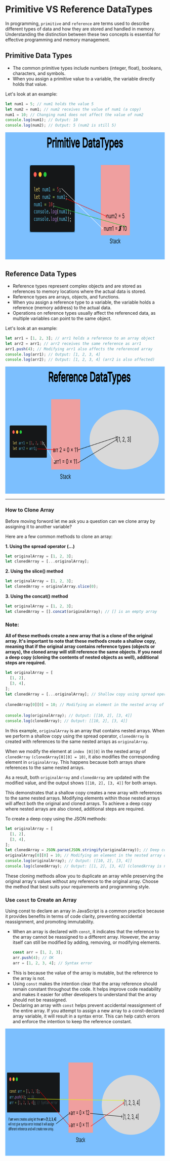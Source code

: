 # Primitive VS Reference DataTypes

In programming, `primitive` and `reference` are terms used to describe different types of data and how they are stored and handled in memory. Understanding the distinction between these two concepts is essential for effective programming and memory management.

## **Primitive Data Types**

- The common primitive types include numbers (integer, float), booleans, characters, and symbols.
- When you assign a primitive value to a variable, the variable directly holds that value.

Let's look at an example:

```js
let num1 = 5; // num1 holds the value 5
let num2 = num1; // num2 receives the value of num1 (a copy)
num1 = 10; // Changing num1 does not affect the value of num2
console.log(num1); // Output: 10
console.log(num2); // Output: 5 (num2 is still 5)
```

<p align="center">
 <img src="./images/primitive.png"  width="700" height="400">
</p>

## **Reference Data Types**

- Reference types represent complex objects and are stored as references to memory locations where the actual data is stored.
- Reference types are arrays, objects, and functions.
- When you assign a reference type to a variable, the variable holds a reference (memory address) to the actual data.
- Operations on reference types usually affect the referenced data, as multiple variables can point to the same object.

Let's look at an example:

```js
let arr1 = [1, 2, 3]; // arr1 holds a reference to an array object
let arr2 = arr1; // arr2 receives the same reference as arr1
arr1.push(4); // Modifying arr1 also affects the referenced array
console.log(arr1); // Output: [1, 2, 3, 4]
console.log(arr2); // Output: [1, 2, 3, 4] (arr2 is also affected)
```

<p align="center">
 <img src="./images/reference.png"  width="700" height="400">
</p>

---

### **How to Clone Array**

Before moving forword let me ask you a question can we clone array by assigning it to another variable?

Here are a few common methods to clone an array:

**1. Using the spread operator (...)**

```js
let originalArray = [1, 2, 3];
let clonedArray = [...originalArray];
```

**2. Using the slice() method**

```js
let originalArray = [1, 2, 3];
let clonedArray = originalArray.slice(0);
```

**3. Using the concat() method**

```js
let originalArray = [1, 2, 3];
let clonedArray = [].concat(originalArray); // [] is an empty array
```

### **Note:**

**All of these methods create a new array that is a clone of the original array. It's important to note that these methods create a shallow copy, meaning that if the original array contains reference types (objects or arrays), the cloned array will still reference the same objects. If you need a deep copy (cloning the contents of nested objects as well), additional steps are required.**

```js
let originalArray = [
  [1, 2],
  [3, 4],
];
let clonedArray = [...originalArray]; // Shallow copy using spread operator

clonedArray[0][0] = 10; // Modifying an element in the nested array of clonedArray

console.log(originalArray); // Output: [[10, 2], [3, 4]]
console.log(clonedArray); // Output: [[10, 2], [3, 4]]
```

In this example, `originalArray` is an array that contains nested arrays. When we perform a shallow copy using the spread operator, `clonedArray` is created with references to the same nested arrays as `originalArray`.

When we modify the element at `index [0][0]` in the nested array of `clonedArray` `(clonedArray[0][0] = 10)`, it also modifies the corresponding element in `originalArray`. This happens because both arrays share references to the same nested arrays.

As a result, both `originalArray` and `clonedArray` are updated with the modified value, and the output shows `[[10, 2], [3, 4]]` for both arrays.

This demonstrates that a shallow copy creates a new array with references to the same nested arrays. Modifying elements within those nested arrays will affect both the original and cloned arrays. To achieve a deep copy where nested arrays are also cloned, additional steps are required.

To create a deep copy using the JSON methods:

```js
let originalArray = [
  [1, 2],
  [3, 4],
];
let clonedArray = JSON.parse(JSON.stringify(originalArray)); // Deep copy using JSON methods
originalArray[0][0] = 10; // Modifying an element in the nested array of originalArray
console.log(originalArray); // Output: [[10, 2], [3, 4]]
console.log(clonedArray); // Output: [[1, 2], [3, 4]] (clonedArray is not affected)
```

These cloning methods allow you to duplicate an array while preserving the original array's values without any reference to the original array. Choose the method that best suits your requirements and programming style.

### **Use `const` to Create an Array**

Using const to declare an array in JavaScript is a common practice because it provides benefits in terms of code clarity, preventing accidental reassignment, and promoting immutability.

- When an array is declared with `const`, it indicates that the reference to the array cannot be reassigned to a different array. However, the array itself can still be modified by adding, removing, or modifying elements.
  ```js
  const arr = [1, 2, 3];
  arr.push(4); // OK
  arr = [1, 2, 3, 4]; // Syntax error
  ```
- This is because the value of the array is mutable, but the reference to the array is not.
- Using `const` makes the intention clear that the array reference should remain constant throughout the code. It helps improve code readability and makes it easier for other developers to understand that the array should not be reassigned.
- Declaring an array with `const` helps prevent accidental reassignment of the entire array. If you attempt to assign a new array to a const-declared array variable, it will result in a syntax error. This can help catch errors and enforce the intention to keep the reference constant.

<p align="center">
 <img src="./images/use_const_to_create_array.png"  width="750" height="400">
</p>
